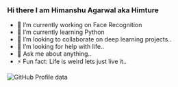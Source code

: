### Hi there I am Himanshu Agarwal aka Himture

<!--
**Himture/Himture** is a ✨ _special_ ✨ repository because its `README.md` (this file) appears on your GitHub profile.
-->

- 🔭 I’m currently working on Face Recognition
- 🌱 I’m currently learning Python
- 👯 I’m looking to collaborate on deep learning projects..
- 🤔 I’m looking for help with life..
- 💬 Ask me about anything..
- ⚡ Fun fact: Life is weird lets just live it..

![GitHub Profile data](https://github-readme-stats.vercel.app/api?username=himture&&show_icons=true&title_color=ffffff&icon_color=bb2acf&text_color=daf7dc&bg_color=151515)
